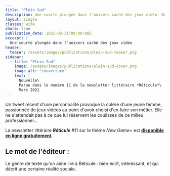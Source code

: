 ```yaml
---
title: "Plein Sud"
description: Une courte plongée dans l'univers caché des jeux vidéo. Nouvelle parue en mars 2021 dans la newsletter littéraire Réticule (numéro 11, sur le thème New Game+)
layout: single
classes: wide
share: true
publication_date: 2021-03-31T00:00:00Z
excerpt: |
  Une courte plongée dans l'univers caché des jeux vidéo
header:
  teaser: /assets/images/publications/plein-sud-teaser.png
sidebar:
  - title: "Plein Sud"
    image: /assets/images/publications/plein-sud-cover.png
    image_alt: "couverture"
    text: |
      Nouvelle\
      Parue dans le numéro 11 de la newsletter littéraire *Réticule*\
      Mars 2021
---
```


Un tweet récent d'une personnalité provoque la colère d'une jeune femme, passionnée de jeux vidéos au point d'avoir choisi d'en faire son métier. Elle ne s'attendait pas à ce que lui réservent les coulisses de ce milieu professionnel&hellip;

La newsletter littéraire ***Réticule*** #11 sur le thème *New Game+* est **<a href="https://reticule.fr/2021/03/plein-sud-catherine-phan-van/" target="_blank">disponible en ligne gratuitement</a>**.

## Le mot de l'éditeur :

Le genre de texte qu'on aime lire à Réticule&nbsp;: bien écrit, intéressant, et qui décrit une certaine réalité sociale.
